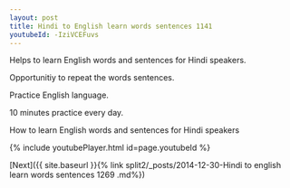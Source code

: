 ```yaml
---
layout: post
title: Hindi to English learn words sentences 1141 
youtubeId: -IziVCEFuvs
---
```

 
 
Helps to learn English words and sentences for Hindi speakers.

Opportunitiy to repeat the words sentences. 

Practice English language. 
 
10 minutes practice every day. 
 
How to learn English words and sentences for Hindi speakers 
 
{% include youtubePlayer.html id=page.youtubeId %}
 
 
[Next]({{ site.baseurl }}{% link  split2/_posts/2014-12-30-Hindi to english learn words sentences 1269 .md%})
 
